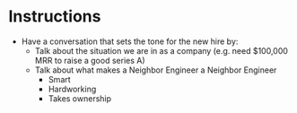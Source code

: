 <!-- TITLE: Admin -->
<!-- SUBTITLE: A quick summary of Admin -->

# Instructions
* Have a conversation that sets the tone for the new hire by:
	* Talk about the situation we are in as a company (e.g. need $100,000 MRR to raise a good series A)
	* Talk about what makes a Neighbor Engineer a Neighbor Engineer
		* Smart
		* Hardworking
		* Takes ownership